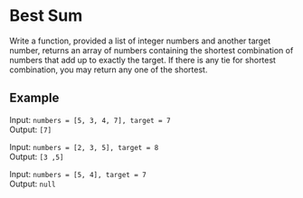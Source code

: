 # Best Sum

Write a function, provided a list of integer numbers and another target number,
returns an array of numbers containing the shortest combination of numbers that 
add up to exactly the target. If there is any tie for shortest combination, you 
may return any one of the shortest. 

## Example

Input: `numbers = [5, 3, 4, 7], target = 7` <br />
Output: `[7]`

Input: `numbers = [2, 3, 5], target = 8` <br />
Output: `[3 ,5]`

Input: `numbers = [5, 4], target = 7` <br />
Output: `null`


